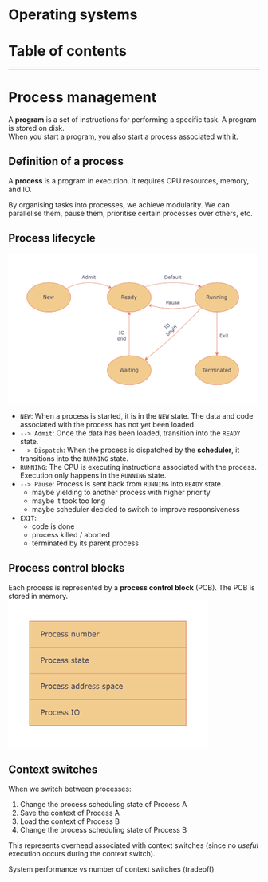 # Operating systems

# Table of contents

---

# Process management

A **program** is a set of instructions for performing a specific task. A 
program is stored on disk.  
When you start a program, you also start a process associated with it.  

## Definition of a process

A **process** is a program in execution. It requires CPU resources, memory, 
and IO.  

By organising tasks into processes, we achieve modularity. We can parallelise 
them, pause them, prioritise certain processes over others, etc.  

## Process lifecycle

<img src="images/os/proc_lifecycle.png" alt="Process lifecycle diagram" width="500"/>  
 
- `NEW`: When a process is started, it is in the `NEW` state. The data and code associated
with the process has not yet been loaded.  
- `--> Admit`: Once the data has been loaded, transition into the `READY` state.
- `--> Dispatch`: When the process is dispatched by the **scheduler**, it transitions into
the `RUNNING` state. 
- `RUNNING`: The CPU is executing instructions associated with the process. 
Execution only happens in the `RUNNING` state.  
- `--> Pause`: Process is sent back from `RUNNING` into `READY` state. 
    - maybe yielding to another process with higher priority
    - maybe it took too long
    - maybe scheduler decided to switch to improve responsiveness
- `EXIT`: 
    - code is done 
    - process killed / aborted
    - terminated by its parent process


## Process control blocks

Each process is represented by a **process control block** (PCB). The PCB is 
stored in memory.  
<img src="images/os/pcb.png" alt="Process control block" width="400"/>  

## Context switches

When we switch between processes:
1) Change the process scheduling state of Process A
2) Save the context of Process A
3) Load the context of Process B
4) Change the process scheduling state of Process B

This represents overhead associated with context switches (since no *useful* 
execution occurs during the context switch).  

System performance vs number of context switches (tradeoff)




